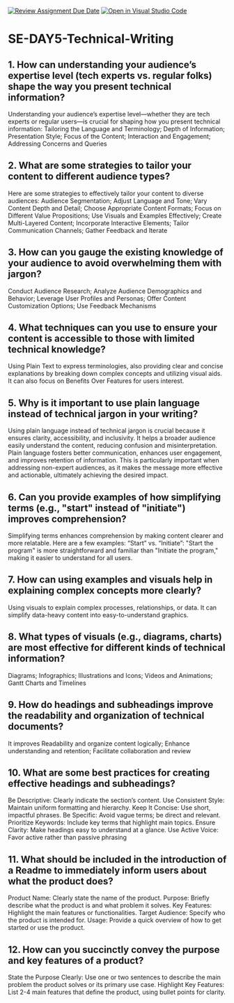 [![Review Assignment Due Date](https://classroom.github.com/assets/deadline-readme-button-22041afd0340ce965d47ae6ef1cefeee28c7c493a6346c4f15d667ab976d596c.svg)](https://classroom.github.com/a/zsAR-pyY)
[![Open in Visual Studio Code](https://classroom.github.com/assets/open-in-vscode-2e0aaae1b6195c2367325f4f02e2d04e9abb55f0b24a779b69b11b9e10269abc.svg)](https://classroom.github.com/online_ide?assignment_repo_id=15682233&assignment_repo_type=AssignmentRepo)
# SE-DAY5-Technical-Writing
## 1. How can understanding your audience’s expertise level (tech experts vs. regular folks) shape the way you present technical information?
Understanding your audience’s expertise level—whether they are tech experts or regular users—is crucial for shaping how you present technical information:
Tailoring the Language and Terminology; Depth of Information; Presentation Style; Focus of the Content; Interaction and Engagement; Addressing Concerns and Queries

## 2. What are some strategies to tailor your content to different audience types?
Here are some strategies to effectively tailor your content to diverse audiences: Audience Segmentation; Adjust Language and Tone; Vary Content Depth and Detail; Choose Appropriate Content Formats; Focus on Different Value Propositions; Use Visuals and Examples Effectively; Create Multi-Layered Content; Incorporate Interactive Elements; Tailor Communication Channels; Gather Feedback and Iterate

## 3. How can you gauge the existing knowledge of your audience to avoid overwhelming them with jargon?
Conduct Audience Research; Analyze Audience Demographics and Behavior; Leverage User Profiles and Personas; Offer Content Customization Options; Use Feedback Mechanisms

## 4. What techniques can you use to ensure your content is accessible to those with limited technical knowledge?
Using Plain Text to express terminologies, also providing clear and concise explanations by breaking down complex concepts and utilizing visual aids. It can also focus on Benefits Over Features for users interest.

## 5. Why is it important to use plain language instead of technical jargon in your writing?
Using plain language instead of technical jargon is crucial because it ensures clarity, accessibility, and inclusivity. It helps a broader audience easily understand the content, reducing confusion and misinterpretation. Plain language fosters better communication, enhances user engagement, and improves retention of information. This is particularly important when addressing non-expert audiences, as it makes the message more effective and actionable, ultimately achieving the desired impact.

## 6. Can you provide examples of how simplifying terms (e.g., "start" instead of "initiate") improves comprehension?
Simplifying terms enhances comprehension by making content clearer and more relatable. Here are a few examples:
“Start” vs. “Initiate”: "Start the program" is more straightforward and familiar than "Initiate the program," making it easier to understand for all users.

## 7. How can using examples and visuals help in explaining complex concepts more clearly?
Using visuals to explain complex processes, relationships, or data. It can simplify data-heavy content into easy-to-understand graphics.

## 8. What types of visuals (e.g., diagrams, charts) are most effective for different kinds of technical information?
Diagrams; Infographics; Illustrations and Icons; Videos and Animations; Gantt Charts and Timelines

## 9. How do headings and subheadings improve the readability and organization of technical documents?
It improves Readability and organize content logically; Enhance understanding and retention; Facilitate collaboration and review

## 10. What are some best practices for creating effective headings and subheadings?
Be Descriptive: Clearly indicate the section’s content.
Use Consistent Style: Maintain uniform formatting and hierarchy.
Keep It Concise: Use short, impactful phrases.
Be Specific: Avoid vague terms; be direct and relevant.
Prioritize Keywords: Include key terms that highlight main topics.
Ensure Clarity: Make headings easy to understand at a glance.
Use Active Voice: Favor active rather than passive phrasing

## 11. What should be included in the introduction of a Readme to immediately inform users about what the product does? 
Product Name: Clearly state the name of the product.
Purpose: Briefly describe what the product is and what problem it solves.
Key Features: Highlight the main features or functionalities.
Target Audience: Specify who the product is intended for.
Usage: Provide a quick overview of how to get started or use the product.

## 12. How can you succinctly convey the purpose and key features of a product?
State the Purpose Clearly: Use one or two sentences to describe the main problem the product solves or its primary use case.
Highlight Key Features: List 2-4 main features that define the product, using bullet points for clarity.
